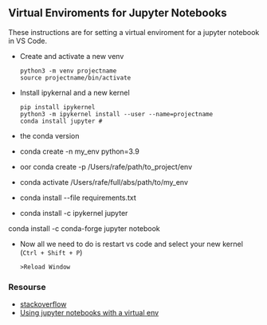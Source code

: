 ## Virtual Enviroments for Jupyter Notebooks
These instructions are for setting a virtual enviroment for a jupyter notebook in VS Code.

- Create and activate a new venv

    ```
    python3 -m venv projectname
    source projectname/bin/activate
    ```

- Install ipykernal and a new kernel

    ```
    pip install ipykernel
    python3 -m ipykernel install --user --name=projectname
    conda install jupyter #
    ```


- the conda version 
- conda create -n my_env python=3.9
- oor conda create -p /Users/rafe/path/to_project/env
- conda activate /Users/rafe/full/abs/path/to/my_env
- conda install --file requirements.txt
- conda install -c ipykernel jupyter

conda install -c conda-forge jupyter notebook

- Now all we need to do is restart vs code and select your new kernel (`Ctrl + Shift + P`)
    ```
    >Reload Window
    ```


### Resourse

- [stackoverflow](https://stackoverflow.com/questions/58119823/jupyter-notebooks-in-visual-studio-code-does-not-use-the-active-virtual-environm)
- [Using jupyter notebooks with a virtual env](https://anbasile.github.io/posts/2017-06-25-jupyter-venv/)
